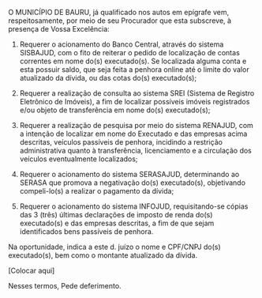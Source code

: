 O MUNICÍPIO DE BAURU, já qualificado nos autos em epígrafe vem, respeitosamente, por meio de seu Procurador que esta subscreve, à presença de Vossa Excelência:


1. Requerer o acionamento do Banco Central, através do sistema SISBAJUD, com o fito de reiterar o pedido de localização de contas correntes em nome do(s) executado(s). Se localizada alguma conta e esta possuir saldo, que seja feita a penhora online até o limite do valor atualizado da dívida, ou das cotas do(s) executado(s);

2. Requerer a realização de consulta ao sistema SREI (Sistema de Registro Eletrônico de Imóveis), a fim de localizar possíveis imóveis registrados e/ou objeto de transferência em nome do(s) executado(s);

3. Requerer a realização de pesquisa por meio do sistema RENAJUD, com a intenção de localizar em nome do Executado e das empresas acima descritas, veículos passíveis de penhora, incidindo a restrição administrativa quanto à transferência, licenciamento e a circulação dos veículos eventualmente localizados;

4. Requerer o acionamento do sistema SERASAJUD, determinando ao SERASA que promova a negativação do(s) executado(s), objetivando compeli-lo(s) a realizar o pagamento da dívida;

5. Requerer o acionamento do sistema INFOJUD, requisitando-se cópias das 3 (três) últimas declarações de imposto de renda do(s) executado(s) e das empresas descritas, a fim de que sejam identificados bens passíveis de penhora.


Na oportunidade, indica a este d. juízo o nome e CPF/CNPJ do(s) executado(s), bem como o montante atualizado da dívida.

[Colocar aqui]


Nesses termos,
Pede deferimento.